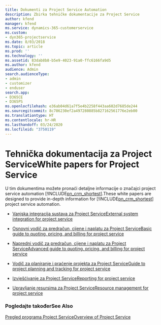 ```yaml
---
title: Dokumenti za Project Service Automation
description: Zbirka tehničke dokumentacije za Project Service
author: kfend
manager: kfend
ms.service: dynamics-365-customerservice
ms.custom:
- dyn365-projectservice
ms.date: 8/03/2018
ms.topic: article
ms.prod: ''
ms.technology: ''
ms.assetid: 83dab8b8-b5e9-4023-91a0-ffc6166fa9d5
ms.author: kfend
audience: Admin
search.audienceType:
- admin
- customizer
- enduser
search.app:
- D365CE
- D365PS
ms.openlocfilehash: e36ab04d61a7f5e4b2258f443aa602d7685de244
ms.sourcegitcommit: 8c786230ef2a497280885b827162561776e2eb00
ms.translationtype: HT
ms.contentlocale: hr-HR
ms.lasthandoff: 03/24/2020
ms.locfileid: "3750119"
---
```

# <a name="white-papers-for-project-service"></a><span data-ttu-id="91e9a-103">Tehnička dokumentacija za Project Service</span><span class="sxs-lookup"><span data-stu-id="91e9a-103">White papers for Project Service</span></span>

<span data-ttu-id="91e9a-104">U tim dokumentima možete pronaći detaljne informacije o značajci project service automation [!INCLUDE[pn_crm_shortest](../includes/pn-crm-shortest.md)].</span><span class="sxs-lookup"><span data-stu-id="91e9a-104">These white papers are designed to provide in-depth information for [!INCLUDE[pn_crm_shortest](../includes/pn-crm-shortest.md)] project service automation.</span></span>

-   [<span data-ttu-id="91e9a-105">Vanjska integracija sustava za Project Service</span><span class="sxs-lookup"><span data-stu-id="91e9a-105">External system integration for project service</span></span>](https://go.microsoft.com/fwlink/?LinkId=825445)

-   [<span data-ttu-id="91e9a-106">Osnovni vodič za predračun, cijene i naplatu za Project Service</span><span class="sxs-lookup"><span data-stu-id="91e9a-106">Basic guide to quoting, pricing, and billing for project service</span></span>](https://go.microsoft.com/fwlink/?LinkId=825241)

-   [<span data-ttu-id="91e9a-107">Napredni vodič za predračun, cijene i naplatu za Project Service</span><span class="sxs-lookup"><span data-stu-id="91e9a-107">Advanced guide to quoting, pricing, and billing for project service</span></span>](https://go.microsoft.com/fwlink/?LinkId=825242)

-   [<span data-ttu-id="91e9a-108">Vodič za planiranje i praćenje projekta za Project Service</span><span class="sxs-lookup"><span data-stu-id="91e9a-108">Guide to project planning and tracking for project service</span></span>](https://go.microsoft.com/fwlink/?LinkId=825243)

-   [<span data-ttu-id="91e9a-109">Izvješćivanje za Project Service</span><span class="sxs-lookup"><span data-stu-id="91e9a-109">Reporting for project service</span></span>](https://go.microsoft.com/fwlink/?LinkId=825446)

-   [<span data-ttu-id="91e9a-110">Upravljanje resursima za Project Service</span><span class="sxs-lookup"><span data-stu-id="91e9a-110">Resource management for project service</span></span>](https://go.microsoft.com/fwlink/?LinkId=825244)

### <a name="see-also"></a><span data-ttu-id="91e9a-111">Pogledajte također</span><span class="sxs-lookup"><span data-stu-id="91e9a-111">See Also</span></span>
 [<span data-ttu-id="91e9a-112">Pregled programa Project Service</span><span class="sxs-lookup"><span data-stu-id="91e9a-112">Overview of Project Service</span></span>](../project-service/overview.md)
